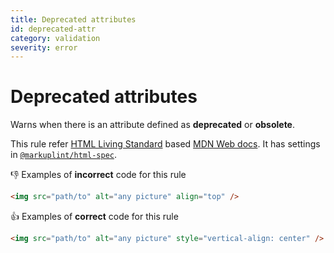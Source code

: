 ```yaml
---
title: Deprecated attributes
id: deprecated-attr
category: validation
severity: error
---
```


# Deprecated attributes

Warns when there is an attribute defined as **deprecated** or **obsolete**.

This rule refer [HTML Living Standard](https://html.spec.whatwg.org/) based [MDN Web docs](https://developer.mozilla.org/en/docs/Web/HTML). It has settings in [`@markuplint/html-spec`](https://github.com/markuplint/markuplint/blob/main/packages/%40markuplint/html-spec/index.json).

👎 Examples of **incorrect** code for this rule

```html
<img src="path/to" alt="any picture" align="top" />
```

👍 Examples of **correct** code for this rule

```html
<img src="path/to" alt="any picture" style="vertical-align: center" />
```
